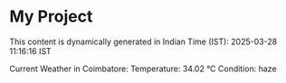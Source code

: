 # My Project

This content is dynamically generated in Indian Time (IST): 2025-03-28 11:16:16 IST


Current Weather in Coimbatore:
Temperature: 34.02 °C
Condition: haze
